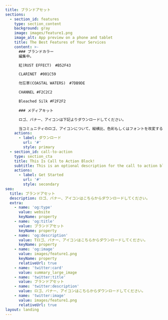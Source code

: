 ```yaml
---
title: ブランドアセット
sections:
  - section_id: features
    type: section_content
    background: gray
    image: images/feature1.png
    image_alt: App preview on a phone and tablet
    title: The Best Features of Your Services
    content: >-
      ### ブランドカラー
      編集中。

      紅(RUST EFFECT)　#B52F43

      CLARINET　#001C59

      勿忘草(COASTAL WATERS)　#7DB9DE

      CHANNEL #F2C2C2

      Bleached Silk #F2F2F2
      
      ### メディアキット

      ロゴ、バナー、アイコンは下記よりダウンロードしてください。

      当コミュニティのロゴ、アイコンについて、縦横比、色彩もしくはフォントを改変すること、その他シンボルに追加したり除去することを禁止します。
    actions:
      - label: ダウンロード
        url: '#'
        style: primary
  - section_id: call-to-action
    type: section_cta
    title: This Is Call to Action Block!
    subtitle: This is an optional description for the call to action block.
    actions:
      - label: Get Started
        url: '#'
        style: secondary
seo:
  title: ブランドアセット
  description: ロゴ、バナー、アイコンはこちらからダウンロードしてください。
  extra:
    - name: 'og:type'
      value: website
      keyName: property
    - name: 'og:title'
      value: ブランドアセット
      keyName: property
    - name: 'og:description'
      value: Tロゴ、バナー、アイコンはこちらからダウンロードしてください。
      keyName: property
    - name: 'og:image'
      value: images/feature1.png
      keyName: property
      relativeUrl: true
    - name: 'twitter:card'
      value: summary_large_image
    - name: 'twitter:title'
      value: ブランドアセット
    - name: 'twitter:description'
      value: ロゴ、バナー、アイコンはこちらからダウンロードしてください。
    - name: 'twitter:image'
      value: images/feature1.png
      relativeUrl: true
layout: landing
---
```

